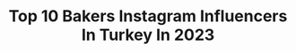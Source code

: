 ---
title: Top 10 Bakers Instagram Influencers In Turkey In 2023
description: >-
  Find top bakers Instagram influencers in Turkey in 2023. Most popular hashtags: #istanbul #turkey #photooftheday #instafood.
platform: Instagram
hits: 102
text_top: Identify the top-rated Instagram accounts on inBeat.
text_bottom: Our database aggregates 102 Instagram influencers like this in Turkey for you to connect with.
profiles:
  - username: "hatibon"
    fullname: >-
      Hatibon
    bio: >-
      Food Blogger • Baker • Sweet tooth Baking w/ @ekmekandmore
    location: "Turkey"
    followers: 38760
    engagement: 189
    commentsToLikes: 0.037975
    id: ck8tavbnft7tk0j788agqqthr
    verified: false
    hashtags: "#xmaseve, #mimosa, #tartauxfruits, #tostekmeg"
  - username: "barisdirbali"
    fullname: >-
      Barış Dırbalı
    bio: >-
      Tane Gurme Turkish Culinary Team Baker Chef, fırıncılık okulu eğitmen chef Turkish do&co executive Çırağan place kenpinski
    location: "Turkey"
    followers: 5405
    engagement: 543
    commentsToLikes: 0.078516
    id: ckap959zzr7gu0i783eclk6d8
    verified: false
    hashtags: "#breads, #ba, #ek, #kahvalt"
  - username: "gimezkuzu"
    fullname: >-
      ☼ Gizem Kuzu / Bakery
    bio: >-
      Baker • Sculptor • @postcardsbeyond Pzt-Cuma 10:00 - 15:00 Paket servisimiz yoktur Kısıtlamalar süresince hafta sonu kapalıyız
    location: "Turkey"
    followers: 55332
    engagement: 157
    commentsToLikes: 0.019566
    id: ck9wfcsp4oahj0j781h4x00l6
    verified: false
    hashtags: "#chocolate, #chocolatelover, #bakery, #brownie"
  - username: "bakershamdeen"
    fullname: >-
      Beko Mc | بكر شمدين
    bio: >-
      #بيكو_ام_سي #الخال_سيستم كاتب ملحن و مغني . .................18 . 9 . 20 . 1 . 10 ♾ ✨.دمشق🎤
    location: "Turkey"
    followers: 57135
    engagement: 523
    commentsToLikes: 0.032233
    id: ck8szgd78oca50j78a3lzu7g4
    verified: false
    hashtags: "#2020, #damascus, #istanbul, #thesystem"
  - username: "yesene_catering"
    fullname: >-
      Dilek Pfeiffer
    bio: >-
      #foodblogger Architektin Künstlerin Sozialpädagogin "Wherever you go, find a cake" Bursa / Istanbul / Ravensburg
    location: "Turkey"
    followers: 15870
    engagement: 446
    commentsToLikes: 0.067160
    id: ck5q4ijthp56n0i114o1hsbcv
    verified: false
    hashtags: "#besinalerjisi, #yapyepaylas, #veganfood, #foodstyling"
  - username: "realweak"
    fullname: >-
      Violent Weak
    bio: >-
      Graffiti & Visual Artist 🇹🇷
    location: "Turkey"
    followers: 16466
    engagement: 412
    commentsToLikes: 0.029211
    id: ck15qtxrc4mld0i1958n8bwkl
    verified: false
    hashtags: "#mtn, #istanbul, #streetstyle, #violentweak"
  - username: "hellrosagrau"
    fullname: >-
      H E L L R O S A G R A U
    bio: >-
      MILENA.Textil-Designerin. Waldorf-Lehrerin. Mama. 🥨Dinkelvollkorn-Backrezepte 🎪Familienzirkus in Hamburg 🧡post@hellrosagrau.de
    location: "Turkey"
    followers: 26846
    engagement: 273
    commentsToLikes: 0.023967
    id: ckap6ka5lg7g90i78q4cz55lr
    verified: false
    hashtags: "#selbstgemacht, #cake, #slowliving, #basteln"
  - username: "sokak_insan"
    fullname: >-
      Sokak ve İnsan
    bio: >-
      🌸Nature & Street & Portrait 🌸 tag us #sokak_insan @sokak_insan founder & admin :👉@ymk_photo 🗣
    location: "Turkey"
    followers: 22876
    engagement: 321
    commentsToLikes: 0.009870
    id: ck14ld58nu2lz0i19r8fdhhtd
    verified: false
    hashtags: "#fashionkids, #kidsportrait, #fotografheryerde, #portrait"
  - username: "gastrokeyf"
    fullname: >-
      GastroKeyf
    bio: >-
      Bars Memişoğlu & A. Ender Ulusoy İki Kafadardan..Yemek..Gezi..Ve Dahası.. Şahsi hesaplarımız: @barsrider ve @alienderulusoy "Takipçi Satın Almadık"
    location: "Turkey"
    followers: 26894
    engagement: 192
    commentsToLikes: 0.099881
    id: ck5c9vfvic71g0i118zs3k0ti
    verified: false
    hashtags: "#mekan, #lezzet, #leziz, #lezzetli"
  - username: "ahmed_muhnad"
    fullname: >-
      Ahmed Muhnad - احمدمهند
    bio: >-
      🔴Official Account فنان عراقي⚫️ (التوكل على الله أول خطوة نحو النجاح)
    location: "Turkey"
    followers: 12690
    engagement: 69
    commentsToLikes: 0.018047
    id: ck8szgepiocfo0j78ibpheva8
    verified: false
    hashtags: "#explorepage, #ke, #istanbul, #ahmed"
---